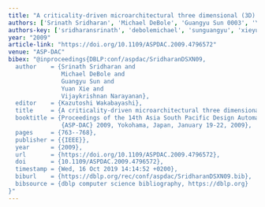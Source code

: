 ```yaml
---
title: "A criticality-driven microarchitectural three dimensional (3D) floorplanner"
authors: ['Srinath Sridharan', 'Michael DeBole', 'Guangyu Sun 0003', 'Yuan Xie 0001', 'Vijaykrishnan Narayanan']
authors-key: ['sridharansrinath', 'debolemichael', 'sunguangyu', 'xieyuan', 'narayananvijaykrishnan']
year: "2009"
article-link: "https://doi.org/10.1109/ASPDAC.2009.4796572"
venue: "ASP-DAC"
bibex: "@inproceedings{DBLP:conf/aspdac/SridharanDSXN09,
  author    = {Srinath Sridharan and
               Michael DeBole and
               Guangyu Sun and
               Yuan Xie and
               Vijaykrishnan Narayanan},
  editor    = {Kazutoshi Wakabayashi},
  title     = {A criticality-driven microarchitectural three dimensional {(3D)} floorplanner},
  booktitle = {Proceedings of the 14th Asia South Pacific Design Automation Conference,
               {ASP-DAC} 2009, Yokohama, Japan, January 19-22, 2009},
  pages     = {763--768},
  publisher = {{IEEE}},
  year      = {2009},
  url       = {https://doi.org/10.1109/ASPDAC.2009.4796572},
  doi       = {10.1109/ASPDAC.2009.4796572},
  timestamp = {Wed, 16 Oct 2019 14:14:52 +0200},
  biburl    = {https://dblp.org/rec/conf/aspdac/SridharanDSXN09.bib},
  bibsource = {dblp computer science bibliography, https://dblp.org}
}"
---
```

